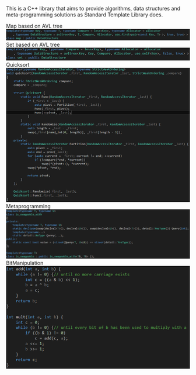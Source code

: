 This is a C++ library that aims to provide algorithms, data structures and meta-programming solutions as Standard Template Library does.

Map based on AVL tree
![Map](Screenshots/Map.png)
Set based on AVL tree
![Set](Screenshots/Set.png)
Quicksort
![Quicksort](Screenshots/Quicksort.png)
Metaprogramming
![Metaprogramming](Screenshots/Metaprogramming.png)
BitManipulation
![BitManipulation](Screenshots/BitManipulation.png)
